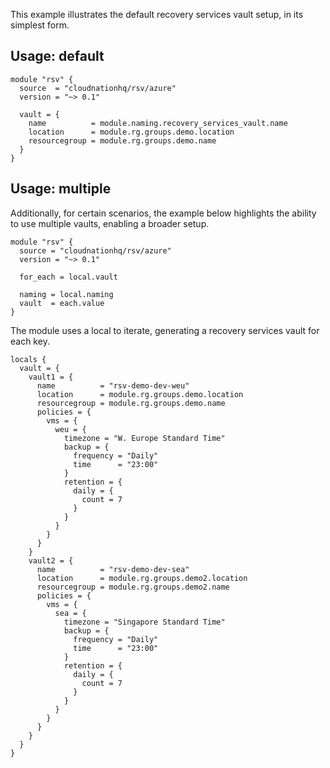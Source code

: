 This example illustrates the default recovery services vault setup, in its simplest form.

## Usage: default

```hcl
module "rsv" {
  source  = "cloudnationhq/rsv/azure"
  version = "~> 0.1"

  vault = {
    name          = module.naming.recovery_services_vault.name
    location      = module.rg.groups.demo.location
    resourcegroup = module.rg.groups.demo.name
  }
}
```

## Usage: multiple

Additionally, for certain scenarios, the example below highlights the ability to use multiple vaults, enabling a broader setup.

```hcl
module "rsv" {
  source = "cloudnationhq/rsv/azure"
  version = "~> 0.1"

  for_each = local.vault

  naming = local.naming
  vault  = each.value
}
```

The module uses a local to iterate, generating a recovery services vault for each key.

```hcl
locals {
  vault = {
    vault1 = {
      name          = "rsv-demo-dev-weu"
      location      = module.rg.groups.demo.location
      resourcegroup = module.rg.groups.demo.name
      policies = {
        vms = {
          weu = {
            timezone = "W. Europe Standard Time"
            backup = {
              frequency = "Daily"
              time      = "23:00"
            }
            retention = {
              daily = {
                count = 7
              }
            }
          }
        }
      }
    }
    vault2 = {
      name          = "rsv-demo-dev-sea"
      location      = module.rg.groups.demo2.location
      resourcegroup = module.rg.groups.demo2.name
      policies = {
        vms = {
          sea = {
            timezone = "Singapore Standard Time"
            backup = {
              frequency = "Daily"
              time      = "23:00"
            }
            retention = {
              daily = {
                count = 7
              }
            }
          }
        }
      }
    }
  }
}
```
